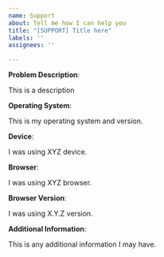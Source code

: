 ```yaml
---
name: Support
about: Tell me how I can help you
title: "[SUPPORT] Title here"
labels: ''
assignees: ''

---
```


**Problem Description**:

This is a description

**Operating System**:

This is my operating system and version.

**Device**:

I was using XYZ device.

**Browser**:

I was using XYZ browser.

**Browser Version**:

I was using X.Y.Z version.

**Additional Information**:

This is any additional information I may have.
